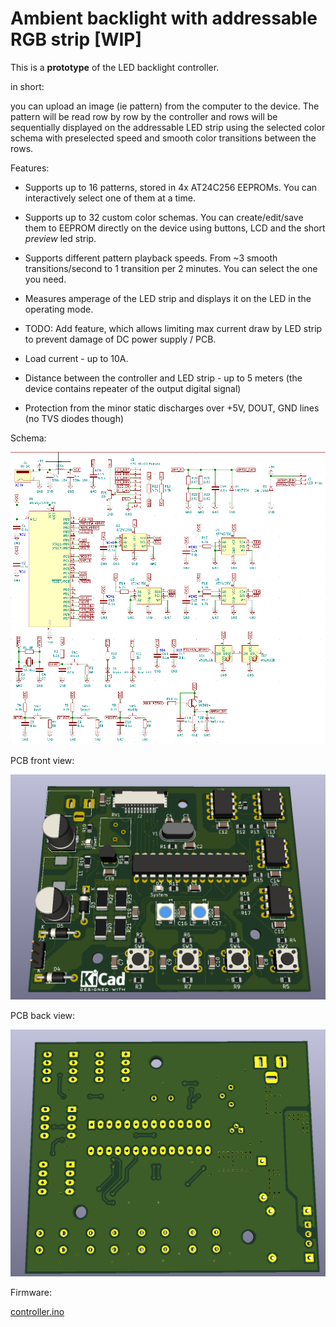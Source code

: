 # Ambient backlight with addressable RGB strip [WIP]

This is a **prototype** of the LED backlight controller.

in short:

you can upload an image (ie pattern) from the computer to the device. The pattern will be read row by row by the controller and rows will be sequentially displayed on the addressable LED strip using the selected color schema with preselected speed and smooth color transitions between the rows.

Features:

- Supports up to 16 patterns, stored in 4x AT24C256 EEPROMs. You can interactively select one of them at a time.
- Supports up to 32 custom color schemas. You can create/edit/save them to EEPROM directly on the device using buttons, LCD and the short *preview* led strip.
- Supports different pattern playback speeds. From ~3 smooth transitions/second to 1 transition per 2 minutes. You can select the one you need.
- Measures amperage of the LED strip and displays it on the LED in the operating mode. 
- TODO: Add feature, which allows limiting max current draw by LED strip to prevent damage of DC power supply / PCB.

- Load current - up to 10A.
- Distance between the controller and LED strip - up to 5 meters (the device contains repeater of the output digital signal)
- Protection from the minor static discharges over +5V, DOUT, GND lines (no TVS diodes though)

Schema:

![alt text](https://github.com/RRomaNN/ambient-rgb-led/blob/main/readme/schema.png?raw=true)

PCB front view:

![alt text](https://github.com/RRomaNN/ambient-rgb-led/blob/main/readme/pcb_front.png?raw=true)

PCB back view:

![alt text](https://github.com/RRomaNN/ambient-rgb-led/blob/main/readme/pcb_back.png?raw=true)

Firmware:

[controller.ino](https://github.com/RRomaNN/ambient-rgb-led/blob/main/controller_c/controller.ino)



